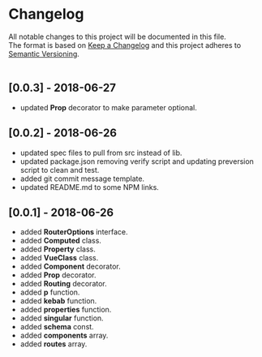 # Changelog
All notable changes to this project will be documented in this file.<br/>
The format is based on [Keep a Changelog](http://keepachangelog.com/en/1.0.0/)
and this project adheres to [Semantic Versioning](http://semver.org/spec/v2.0.0.html).<br/><br/>

## [0.0.3] - 2018-06-27
* updated **Prop** decorator to make parameter optional.

## [0.0.2] - 2018-06-26
* updated spec files to pull from src instead of lib.
* updated package.json removing verify script and updating preversion script to clean and test.
* added git commit message template.
* updated README.md to some NPM links.

## [0.0.1] - 2018-06-26
* added **RouterOptions** interface.
* added **Computed** class.
* added **Property** class.
* added **VueClass** class.
* added **Component** decorator.
* added **Prop** decorator.
* added **Routing** decorator.
* added **p** function.
* added **kebab** function.
* added **properties** function.
* added **singular** function.
* added **schema** const.
* added **components** array.
* added **routes** array.